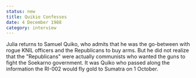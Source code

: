```yaml
---
status: new
title: Quikio Confesses
date: 4 December 1988
category: interview
---
```

Julia returns to Samuel Quiko, who admits that he was the go-between with rogue KNIL officers and the Republicans to buy arms. But he did not realize that the "Republicans" were actually communists who wanted the guns to fight the Soekarno government. It was Quiko who passed along the information the RI-002 would fly gold to Sumatra on 1 October.